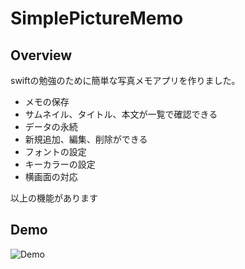 # SimplePictureMemo

## Overview
swiftの勉強のために簡単な写真メモアプリを作りました。

* メモの保存
* サムネイル、タイトル、本文が一覧で確認できる
* データの永続
* 新規追加、編集、削除ができる
* フォントの設定
* キーカラーの設定
* 横画面の対応

以上の機能があります

## Demo
![Demo](https://raw.githubusercontent.com/wiki/ndmxjp/SimplePictureMemo/PictureMemoDemo.gif)

